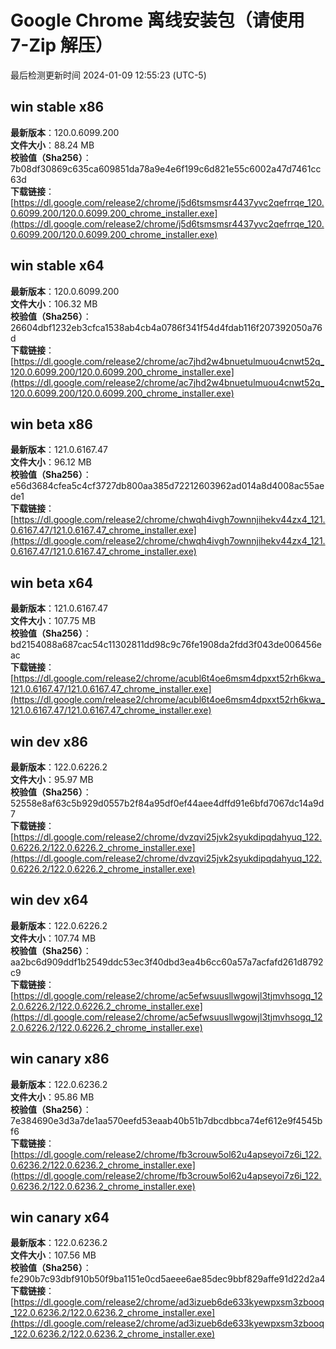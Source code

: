 # Google Chrome 离线安装包（请使用 7-Zip 解压）
最后检测更新时间
2024-01-09 12:55:23 (UTC-5)

## win stable x86
**最新版本**：120.0.6099.200  
**文件大小**：88.24 MB  
**校验值（Sha256）**：7b08df30869c635ca609851da78a9e4e6f199c6d821e55c6002a47d7461cc63d  
**下载链接**：[https://dl.google.com/release2/chrome/j5d6tsmsmsr4437yvc2qefrrqe_120.0.6099.200/120.0.6099.200_chrome_installer.exe](https://dl.google.com/release2/chrome/j5d6tsmsmsr4437yvc2qefrrqe_120.0.6099.200/120.0.6099.200_chrome_installer.exe)  

## win stable x64
**最新版本**：120.0.6099.200  
**文件大小**：106.32 MB  
**校验值（Sha256）**：26604dbf1232eb3cfca1538ab4cb4a0786f341f54d4fdab116f207392050a76d  
**下载链接**：[https://dl.google.com/release2/chrome/ac7jhd2w4bnuetulmuou4cnwt52q_120.0.6099.200/120.0.6099.200_chrome_installer.exe](https://dl.google.com/release2/chrome/ac7jhd2w4bnuetulmuou4cnwt52q_120.0.6099.200/120.0.6099.200_chrome_installer.exe)  

## win beta x86
**最新版本**：121.0.6167.47  
**文件大小**：96.12 MB  
**校验值（Sha256）**：e56d3684cfea5c4cf3727db800aa385d72212603962ad014a8d4008ac55aede1  
**下载链接**：[https://dl.google.com/release2/chrome/chwqh4ivgh7ownnjihekv44zx4_121.0.6167.47/121.0.6167.47_chrome_installer.exe](https://dl.google.com/release2/chrome/chwqh4ivgh7ownnjihekv44zx4_121.0.6167.47/121.0.6167.47_chrome_installer.exe)  

## win beta x64
**最新版本**：121.0.6167.47  
**文件大小**：107.75 MB  
**校验值（Sha256）**：bd2154088a687cac54c11302811dd98c9c76fe1908da2fdd3f043de006456eac  
**下载链接**：[https://dl.google.com/release2/chrome/acubl6t4oe6msm4dpxxt52rh6kwa_121.0.6167.47/121.0.6167.47_chrome_installer.exe](https://dl.google.com/release2/chrome/acubl6t4oe6msm4dpxxt52rh6kwa_121.0.6167.47/121.0.6167.47_chrome_installer.exe)  

## win dev x86
**最新版本**：122.0.6226.2  
**文件大小**：95.97 MB  
**校验值（Sha256）**：52558e8af63c5b929d0557b2f84a95df0ef44aee4dffd91e6bfd7067dc14a9d7  
**下载链接**：[https://dl.google.com/release2/chrome/dvzqvi25jvk2syukdipqdahyuq_122.0.6226.2/122.0.6226.2_chrome_installer.exe](https://dl.google.com/release2/chrome/dvzqvi25jvk2syukdipqdahyuq_122.0.6226.2/122.0.6226.2_chrome_installer.exe)  

## win dev x64
**最新版本**：122.0.6226.2  
**文件大小**：107.74 MB  
**校验值（Sha256）**：aa2bc6d909ddf1b2549ddc53ec3f40dbd3ea4b6cc60a57a7acfafd261d8792c9  
**下载链接**：[https://dl.google.com/release2/chrome/ac5efwsuusllwgowjl3tjmvhsogq_122.0.6226.2/122.0.6226.2_chrome_installer.exe](https://dl.google.com/release2/chrome/ac5efwsuusllwgowjl3tjmvhsogq_122.0.6226.2/122.0.6226.2_chrome_installer.exe)  

## win canary x86
**最新版本**：122.0.6236.2  
**文件大小**：95.86 MB  
**校验值（Sha256）**：7e384690e3d3a7de1aa570eefd53eaab40b51b7dbcdbbca74ef612e9f4545bf6  
**下载链接**：[https://dl.google.com/release2/chrome/fb3crouw5ol62u4apseyoi7z6i_122.0.6236.2/122.0.6236.2_chrome_installer.exe](https://dl.google.com/release2/chrome/fb3crouw5ol62u4apseyoi7z6i_122.0.6236.2/122.0.6236.2_chrome_installer.exe)  

## win canary x64
**最新版本**：122.0.6236.2  
**文件大小**：107.56 MB  
**校验值（Sha256）**：fe290b7c93dbf910b50f9ba1151e0cd5aeee6ae85dec9bbf829affe91d22d2a4  
**下载链接**：[https://dl.google.com/release2/chrome/ad3izueb6de633kyewpxsm3zbooq_122.0.6236.2/122.0.6236.2_chrome_installer.exe](https://dl.google.com/release2/chrome/ad3izueb6de633kyewpxsm3zbooq_122.0.6236.2/122.0.6236.2_chrome_installer.exe)  

